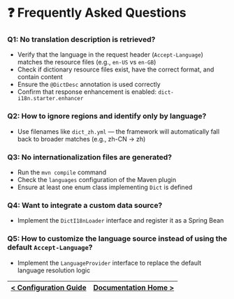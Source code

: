 # ❓ Frequently Asked Questions

### Q1: No translation description is retrieved?

* Verify that the language in the request header (`Accept-Language`) matches the resource files (e.g., `en-US` vs
  `en-GB`)
* Check if dictionary resource files exist, have the correct format, and contain content
* Ensure the `@DictDesc` annotation is used correctly
* Confirm that response enhancement is enabled: `dict-i18n.starter.enhancer`

### Q2: How to ignore regions and identify only by language?

* Use filenames like `dict_zh.yml` — the framework will automatically fall back to broader matches (e.g., zh-CN → zh)

### Q3: No internationalization files are generated?

* Run the `mvn compile` command
* Check the `languages` configuration of the Maven plugin
* Ensure at least one enum class implementing `Dict` is defined

### Q4: Want to integrate a custom data source?

* Implement the `DictI18nLoader` interface and register it as a Spring Bean

### Q5: How to customize the language source instead of using the default `Accept-Language`?

* Implement the `LanguageProvider` interface to replace the default language resolution logic

| [< Configuration Guide](../config/Configuration_Instructions.md) | [Documentation Home >](../Home.md) |  
|:-----------------------------------------------------------------|-----------------------------------:|